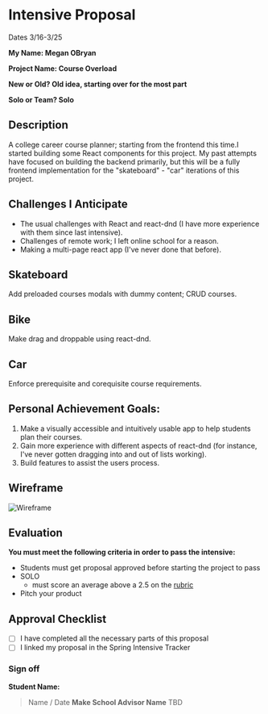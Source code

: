 # Intensive Proposal

Dates 3/16-3/25

**My Name: Megan OBryan** 


**Project Name: Course Overload** 


**New or Old? Old idea, starting over for the most part**


**Solo or Team? Solo**


## Description

A college career course planner; starting from the frontend this time.I started building some React components for this project. My past attempts have focused on building the backend primarily, but this will be a fully frontend implementation for the "skateboard" - "car" iterations of this project. 

## Challenges I Anticipate

 - The usual challenges with React and react-dnd (I have more experience with them since last intensive).
 - Challenges of remote work; I left online school for a reason.
 - Making a multi-page react app (I've never done that before).

## Skateboard

Add preloaded courses modals with dummy content; CRUD courses.

## Bike

Make drag and droppable using react-dnd.

## Car

Enforce prerequisite and corequisite course requirements.


## Personal Achievement Goals:

1. Make a visually accessible and intuitively usable app to help students plan their courses.
2. Gain more experience with different aspects of react-dnd (for instance, I've never gotten dragging into and out of lists working).
3. Build features to assist the users process.


## Wireframe

![Wireframe](https://drive.google.com/file/d/1rsfDRbS_a7zbhKf7tEl-6Ucz02J9pkcJ/view?usp=sharing)


## Evaluation

**You must meet the following criteria in order to pass the intensive:**

- Students must get proposal approved before starting the project to pass
- SOLO 
    - must score an average above a 2.5 on the [rubric]
- Pitch your product

[rubric]:https://docs.google.com/document/d/1IOQDmohLBEBT-hyr-2vgw1mbZUNsq3fHxVfH0oRmVt0/edit


## Approval Checklist
- [ ] I have completed all the necessary parts of this proposal
- [ ] I linked my proposal in the Spring Intensive Tracker

### Sign off

**Student Name:**                
> Name / Date
**Make School Advisor Name**
> TBD